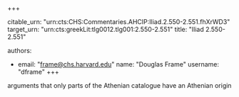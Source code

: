 +++


citable_urn: "urn:cts:CHS:Commentaries.AHCIP:Iliad.2.550-2.551.fhXrWD3"
target_urn: "urn:cts:greekLit:tlg0012.tlg001:2.550-2.551"
title: "Iliad 2.550-2.551"

authors:
- email: "frame@chs.harvard.edu"
  name: "Douglas Frame"
  username: "dframe"
+++

<p>arguments that only parts of the Athenian catalogue have an Athenian origin</p>